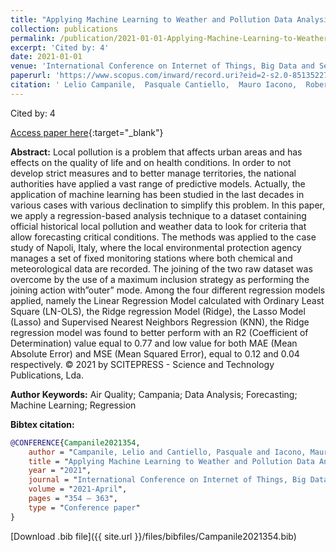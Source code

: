 ```yaml
---
title: "Applying Machine Learning to Weather and Pollution Data Analysis for a Better Management of Local Areas: The Case of Napoli, Italy"
collection: publications
permalink: /publication/2021-01-01-Applying-Machine-Learning-to-Weather-and-Pollution-Data-Analysis-for-a-Better-Management-of-Local-Areas-The-Case-of-Napoli-Italy
excerpt: 'Cited by: 4'
date: 2021-01-01
venue: 'International Conference on Internet of Things, Big Data and Security, IoTBDS - Proceedings'
paperurl: 'https://www.scopus.com/inward/record.uri?eid=2-s2.0-85135227609&partnerID=40&md5=5a7c117fa01d0ba8d779b0e092bc0f63'
citation: ' Lelio Campanile,  Pasquale Cantiello,  Mauro Iacono,  Roberta Lotito,  Fiammetta Marulli,  Michele Mastroianni, &quot;Applying Machine Learning to Weather and Pollution Data Analysis for a Better Management of Local Areas: The Case of Napoli, Italy.&quot; International Conference on Internet of Things, Big Data and Security, IoTBDS - Proceedings, 2021.'
---
```

Cited by: 4

[Access paper here](https://www.scopus.com/inward/record.uri?eid=2-s2.0-85135227609&partnerID=40&md5=5a7c117fa01d0ba8d779b0e092bc0f63){:target="_blank"}

 __Abstract:__ Local pollution is a problem that affects urban areas and has effects on the quality of life and on health conditions. In order to not develop strict measures and to better manage territories, the national authorities have applied a vast range of predictive models. Actually, the application of machine learning has been studied in the last decades in various cases with various declination to simplify this problem. In this paper, we apply a regression-based analysis technique to a dataset containing official historical local pollution and weather data to look for criteria that allow forecasting critical conditions. The methods was applied to the case study of Napoli, Italy, where the local environmental protection agency manages a set of fixed monitoring stations where both chemical and meteorological data are recorded. The joining of the two raw dataset was overcome by the use of a maximum inclusion strategy as performing the joining action with”outer” mode. Among the four different regression models applied, namely the Linear Regression Model calculated with Ordinary Least Square (LN-OLS), the Ridge regression Model (Ridge), the Lasso Model (Lasso) and Supervised Nearest Neighbors Regression (KNN), the Ridge regression model was found to better perform with an R2 (Coefficient of Determination) value equal to 0.77 and low value for both MAE (Mean Absolute Error) and MSE (Mean Squared Error), equal to 0.12 and 0.04 respectively. © 2021 by SCITEPRESS - Science and Technology Publications, Lda.

 __Author Keywords:__ Air Quality; Campania; Data Analysis; Forecasting; Machine Learning; Regression

 __Bibtex citation:__ 
```bibtex 
@CONFERENCE{Campanile2021354,
    author = "Campanile, Lelio and Cantiello, Pasquale and Iacono, Mauro and Lotito, Roberta and Marulli, Fiammetta and Mastroianni, Michele",
    title = "Applying Machine Learning to Weather and Pollution Data Analysis for a Better Management of Local Areas: The Case of Napoli, Italy",
    year = "2021",
    journal = "International Conference on Internet of Things, Big Data and Security, IoTBDS - Proceedings",
    volume = "2021-April",
    pages = "354 – 363",
    type = "Conference paper"
}

``` 
[Download .bib file]({{ site.url }}/files/bibfiles/Campanile2021354.bib) 
